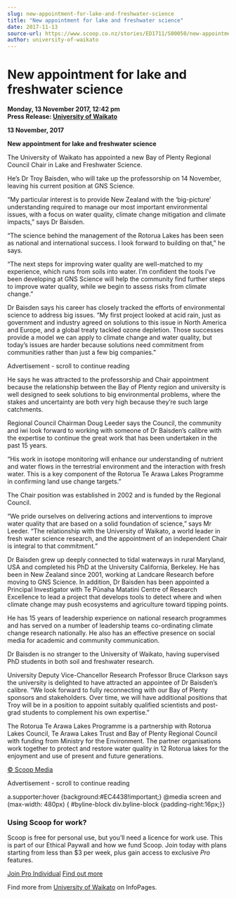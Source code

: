 ```yaml
---
slug: new-appointment-for-lake-and-freshwater-science
title: "New appointment for lake and freshwater science"
date: 2017-11-13
source-url: https://www.scoop.co.nz/stories/ED1711/S00050/new-appointment-for-lake-and-freshwater-science.htm
author: university-of-waikato
---
```

New appointment for lake and freshwater science
===============================================

**Monday, 13 November 2017, 12:42 pm**  
**Press Release: [University of Waikato](https://info.scoop.co.nz/University_of_Waikato)**

  
**13 November, 2017**  
  
**New appointment for lake and freshwater science**  

The University of Waikato has appointed a new Bay of Plenty Regional Council Chair in Lake and Freshwater Science.

He’s Dr Troy Baisden, who will take up the professorship on 14 November, leaving his current position at GNS Science.

“My particular interest is to provide New Zealand with the ‘big-picture’ understanding required to manage our most important environmental issues, with a focus on water quality, climate change mitigation and climate impacts,” says Dr Baisden.

“The science behind the management of the Rotorua Lakes has been seen as national and international success. I look forward to building on that,” he says.

“The next steps for improving water quality are well-matched to my experience, which runs from soils into water. I’m confident the tools I’ve been developing at GNS Science will help the community find further steps to improve water quality, while we begin to assess risks from climate change.”

Dr Baisden says his career has closely tracked the efforts of environmental science to address big issues. “My first project looked at acid rain, just as government and industry agreed on solutions to this issue in North America and Europe, and a global treaty tackled ozone depletion. Those successes provide a model we can apply to climate change and water quality, but today’s issues are harder because solutions need commitment from communities rather than just a few big companies.”

Advertisement - scroll to continue reading





He says he was attracted to the professorship and Chair appointment because the relationship between the Bay of Plenty region and university is well designed to seek solutions to big environmental problems, where the stakes and uncertainty are both very high because they’re such large catchments.

Regional Council Chairman Doug Leeder says the Council, the community and iwi look forward to working with someone of Dr Baisden’s calibre with the expertise to continue the great work that has been undertaken in the past 15 years.

“His work in isotope monitoring will enhance our understanding of nutrient and water flows in the terrestrial environment and the interaction with fresh water. This is a key component of the Rotorua Te Arawa Lakes Programme in confirming land use change targets.”

The Chair position was established in 2002 and is funded by the Regional Council.

“We pride ourselves on delivering actions and interventions to improve water quality that are based on a solid foundation of science,” says Mr Leeder. “The relationship with the University of Waikato, a world leader in fresh water science research, and the appointment of an independent Chair is integral to that commitment.”

Dr Baisden grew up deeply connected to tidal waterways in rural Maryland, USA and completed his PhD at the University California, Berkeley. He has been in New Zealand since 2001, working at Landcare Research before moving to GNS Science. In addition, Dr Baisden has been appointed a Principal Investigator with Te Pūnaha Matatini Centre of Research Excellence to lead a project that develops tools to detect where and when climate change may push ecosystems and agriculture toward tipping points.

He has 15 years of leadership experience on national research programmes and has served on a number of leadership teams co-ordinating climate change research nationally. He also has an effective presence on social media for academic and community communication.

Dr Baisden is no stranger to the University of Waikato, having supervised PhD students in both soil and freshwater research.

University Deputy Vice-Chancellor Research Professor Bruce Clarkson says the university is delighted to have attracted an appointee of Dr Baisden’s calibre. “We look forward to fully reconnecting with our Bay of Plenty sponsors and stakeholders. Over time, we will have additional positions that Troy will be in a position to appoint suitably qualified scientists and post-grad students to complement his own expertise.”

The Rotorua Te Arawa Lakes Programme is a partnership with Rotorua Lakes Council, Te Arawa Lakes Trust and Bay of Plenty Regional Council with funding from Ministry for the Environment. The partner organisations work together to protect and restore water quality in 12 Rotorua lakes for the enjoyment and use of present and future generations.

  

[© Scoop Media](http://www.scoop.co.nz/about/terms.html)  

Advertisement - scroll to continue reading



a.supporter:hover {background:#EC4438!important;} @media screen and (max-width: 480px) { #byline-block div.byline-block {padding-right:16px;}}

### Using Scoop for work?

Scoop is free for personal use, but you’ll need a licence for work use. This is part of our Ethical Paywall and how we fund Scoop. Join today with plans starting from less than $3 per week, plus gain access to exclusive _Pro_ features.  
  
[Join Pro Individual](https://pro.scoop.co.nz/Individual/?from=ProIn24) [Find out more](https://pro.scoop.co.nz/using-scoop-for-work/?from=ProIn24)

Find more from [University of Waikato](https://info.scoop.co.nz/University_of_Waikato) on InfoPages.